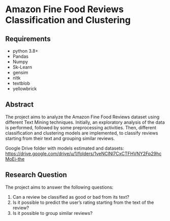# Amazon Fine Food Reviews Classification and Clustering

## Requirements
* python 3.8+
* Pandas
* Numpy
* Sk-Learn
* gensim
* nltk
* textblob
* yellowbrick

## Abstract 

The project aims to analyze the Amazon Fine Food Reviews dataset using different Text Mining techniques.
Initially, an exploratory analysis of the data is performed, followed by some preprocessing activities. Then, different classification and clustering models are implemented, to classify reviews starting from their text and grouping similar reviews.

Google Drive folder with models estimated and datasets: https://drive.google.com/drive/u/1/folders/1veNClNl7CxCTFHVNY2Fp29hcMoEj-the
## Research Question

The project aims to answer the following questions:
1. Can a review be classified as good or bad from its text?
2. Is it possible to predict the user’s rating starting from the text of the review?
3. Is it possible to group similar reviews?
